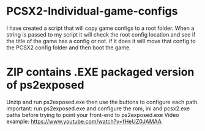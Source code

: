 # PCSX2-Individual-game-configs
I have created a script that will copy game configs to a root folder. When a string is passed to my script it will check the root config location and see if the title of the game has a config or not. if it does it will move that config to the PCSX2 config folder and then boot the game.

# ZIP contains .EXE packaged version of ps2exposed
Unzip and run ps2exposed.exe then use the buttons to configure each path. important: run ps2exposed.exe and configure the rom, ini and pcsx2.exe paths before trying to point your front-end to ps2exposed.exe 
Video example: https://www.youtube.com/watch?v=fHeUZ0JAMAA
